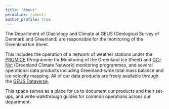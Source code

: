 ```yaml
---
title: "About"
permalink: /about/
author_profile: true
---
```


The Department of Glaciology and Climate at GEUS (Geological Survey of Denmark and Greenland) are responsible for the monitoring of the Greenland Ice Sheet. 

This includes the operation of a network of weather stations under the [PROMICE](https://promice.dk/) (Programme for Monitoring of the Greenland Ice Sheet) and [GC-Net](http://cires1.colorado.edu/steffen/gcnet/) (Greenland Climate Network) monitoring programmes, and several operational data products including Greenland-wide total mass balance and ice velocity mapping. All of our data products are freely available through the [GEUS Dataverse](https://dataverse.geus.dk/).

This space serves as a place for us to document our products and their set-ups, and write walkthrough guides for common operations across our department.

